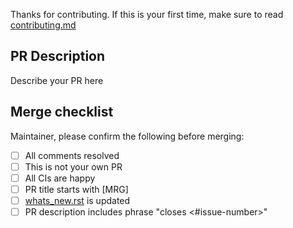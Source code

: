 Thanks for contributing. If this is your first time,
make sure to read [contributing.md](https://github.com/adma2392/mne-hfo/blob/master/CONTRIBUTING.md)

PR Description
--------------

Describe your PR here

Merge checklist
---------------

Maintainer, please confirm the following before merging:

- [ ] All comments resolved
- [ ] This is not your own PR
- [ ] All CIs are happy
- [ ] PR title starts with [MRG]
- [ ] [whats_new.rst](https://github.com/adam2392/mne-hfo/blob/master/doc/whats_new.rst) is updated
- [ ] PR description includes phrase "closes <#issue-number>"
